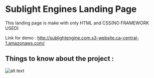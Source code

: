 # Sublight Engines Landing Page

This landing page is make with only HTML and CSS(NO FRAMEWORK USED)

Link for demo : http://sublightengine.com.s3-website.ca-central-1.amazonaws.com/

## Things to know about the project : 

![alt text](https://github.com/razakadegoke/Sublight_Engines_Landing_Page/main/assets/build.png?raw=true)

